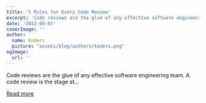 ```yaml
---
title: '5 Rules for Every Code Review'
excerpt: 'Code reviews are the glue of any effective software engineering team. A code review is the stage at...'
date: '2022-08-03'
coverImage: ''
author:
  name: Koders
  picture: "assets/blog/authors/koders.png"
ogImage:
  url: ''
---
```


Code reviews are the glue of any effective software engineering team. A code review is the stage at...

[Read more](https://dev.to/devsimc/5-rules-for-every-code-review-4o7a)
